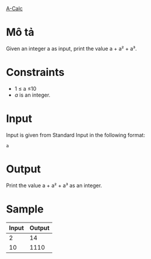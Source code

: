 [A-Calc](https://atcoder.jp/contests/abc172/tasks/abc172_a)

# Mô tả
Given an integer a
as input, print the value a + a&sup2; + a&sup3;.  
  
# Constraints  
* 1 ≤ a ≤10
* *a* is an integer.

# Input
Input is given from Standard Input in the following format:
```
a
```
# Output
Print the value a + a&sup2; + a&sup3; as an integer.

# Sample
| Input | Output |
|-|-|
|2|14|
|10|1110|

